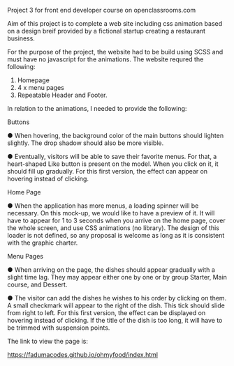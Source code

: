 Project 3 for front end developer course on openclassrooms.com

Aim of this project is to complete a web site including css animation based on a design breif provided by a fictional startup creating a restaurant business.

For the purpose of the project, the website had to be build using SCSS and must have no javascript for the animations. The website requred the following:

1. Homepage
2. 4 x menu pages
3. Repeatable Header and Footer.

In relation to the animations, I needed to provide the following:

Buttons

● When hovering, the background color of the main buttons should lighten slightly. The
drop shadow should also be more visible.

● Eventually, visitors will be able to save their favorite menus. For that, a heart-shaped
Like button is present on the model. When you click on it, it should fill up gradually.
For this first version, the effect can appear on hovering instead of clicking.

Home Page

● When the application has more menus, a loading spinner will be necessary. On this
mock-up, we would like to have a preview of it. It will have to appear for 1 to 3
seconds when you arrive on the home page, cover the whole screen, and use CSS
animations (no library). The design of this loader is not defined, so any proposal is
welcome as long as it is consistent with the graphic charter.

Menu Pages

● When arriving on the page, the dishes should appear gradually with a slight time lag.
They may appear either one by one or by group Starter, Main course, and Dessert.

● The visitor can add the dishes he wishes to his order by clicking on them. A small
checkmark will appear to the right of the dish. This tick should slide from right to left.
For this first version, the effect can be displayed on hovering instead of clicking. If the
title of the dish is too long, it will have to be trimmed with suspension points.

The link to view the page is:

https://fadumacodes.github.io/ohmyfood/index.html


